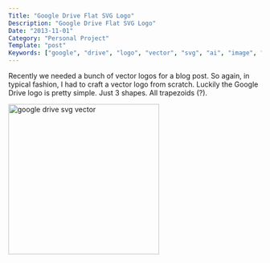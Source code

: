 ```yaml
---
Title: "Google Drive Flat SVG Logo"
Description: "Google Drive Flat SVG Logo"
Date: "2013-11-01"
Category: "Personal Project"
Template: "post"
Keywords: ["google", "drive", "logo", "vector", "svg", "ai", "image", "flat"]
---
```


Recently we needed a bunch of vector logos for a blog post. So again, in typical fashion, I had to craft a vector logo from scratch. Luckily the Google Drive logo is pretty simple. Just 3 shapes. All trapezoids (?).

<div class="center">
  <a href="/images/google-drive.svg" target="_blank" title="google drive svg vector"><img width="300" alt="google drive svg vector" src="/images/google-drive.svg" ></a>
</div>

